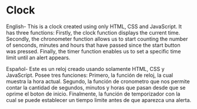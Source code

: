 # Clock
English-
This is a clock created using only HTML, CSS and JavaScript. It has three functions: 
Firstly, the clock function displays the current time.
Secondly, the chronometer function allows us to start counting the number of senconds, minutes and hours that have passed since the start button was pressed.
Finally, the timer function enables us to set a specific time limit until an alert appears.

Español-
Este es un reloj creado usando solamente HTML, CSS y JavaScript. Posee tres funciones:
Primero, la función de reloj, la cual muestra la hora actual.
Segundo, la función de cronometro que nos permite contar la cantidad de segundos, minutos y horas que pasan desde que se oprime el boton de inicio.
Finalmente, la función de temporizador con la cual se puede establecer un tiempo limite antes de que aparezca una alerta.
